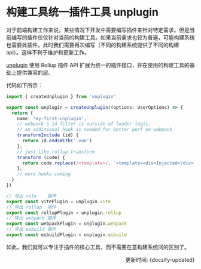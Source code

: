 # 构建工具统一插件工具 unplugin

对于前端构建工作来说，某些情况下开发中需要编写插件来针对特定需求。但是当前编写的插件仅仅针对当前的构建工具。如果当前需求也较为普遍，可能构建系统也需要此插件。此时我们需要再次编写（不同的构建系统提供了不同的构建 api）。这样不利于维护和更新工作。

[unplugin](https://github.com/unjs/unplugin) 使用 Rollup 插件 API 扩展为统一的插件接口，并在使用的构建工具的基础上提供兼容的层。

代码如下所示：

```ts
import { createUnplugin } from 'unplugin'

export const unplugin = createUnplugin((options: UserOptions) => {
  return {
    name: 'my-first-unplugin',
    // webpack's id filter is outside of loader logic,
    // an additional hook is needed for better perf on webpack
    transformInclude (id) {
      return id.endsWith('.vue')
    },
    // just like rollup transform
    transform (code) {
      return code.replace(/<template>/, `<template><div>Injected</div>`)
    },
    // more hooks coming
  }
})

// 导出 vite    插件
export const vitePlugin = unplugin.vite
// 导出 rollup  插件
export const rollupPlugin = unplugin.rollup
// 导出 webpack 插件
export const webpackPlugin = unplugin.webpack
// 导出 esbuild 插件
export const esbuildPlugin = unplugin.esbuild
```

如此，我们就可以专注于插件的核心工具，而不需要在意构建系统间的区别了。

<div style="float: right">更新时间: {docsify-updated}</div>
